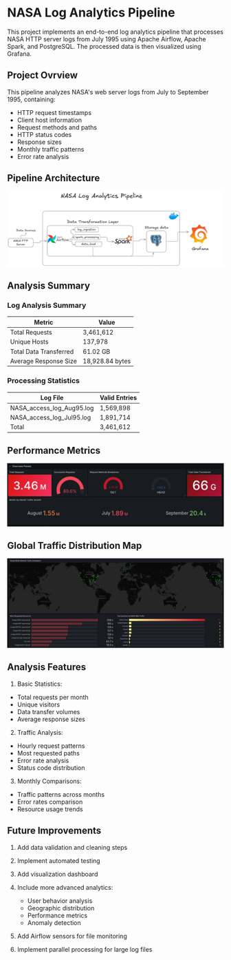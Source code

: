 # NASA Log Analytics Pipeline

This project implements an end-to-end log analytics pipeline that processes NASA HTTP server logs from July 1995 using Apache Airflow, Apache Spark, and PostgreSQL. The processed data is then visualized using Grafana.

## Project Ovrview

This pipeline analyzes NASA's web server logs from July to September 1995, containing:

- HTTP request timestamps
- Client host information
- Request methods and paths
- HTTP status codes
- Response sizes
- Monthly traffic patterns
- Error rate analysis

## Pipeline Architecture

![Pipeline Architecture](docs/images/Pipelinearchitecture.png)


## Analysis Summary

### Log Analysis Summary

| Metric | Value |
|--------|-------|
| Total Requests | 3,461,612 |
| Unique Hosts | 137,978 |
| Total Data Transferred | 61.02 GB |
| Average Response Size | 18,928.84 bytes |

### Processing Statistics

| Log File | Valid Entries 
|----------|---------------|
| NASA_access_log_Aug95.log | 1,569,898 |
| NASA_access_log_Jul95.log | 1,891,714 |
| Total | 3,461,612 | 

## Performance Metrics

![Performance Dashboard](docs/images/performance.png)

## Global Traffic Distribution Map

![Distribution Map](docs/images/DistributionMap.png) 

## Analysis Features

1. Basic Statistics:

- Total requests per month
- Unique visitors
- Data transfer volumes
- Average response sizes

2. Traffic Analysis:

- Hourly request patterns
- Most requested paths
- Error rate analysis
- Status code distribution

3. Monthly Comparisons:

- Traffic patterns across months
- Error rates comparison
- Resource usage trends

## Future Improvements

1. Add data validation and cleaning steps
2. Implement automated testing
3. Add visualization dashboard
4. Include more advanced analytics:

   - User behavior analysis
   - Geographic distribution
   - Performance metrics
   - Anomaly detection
5. Add Airflow sensors for file monitoring
6. Implement parallel processing for large log files
